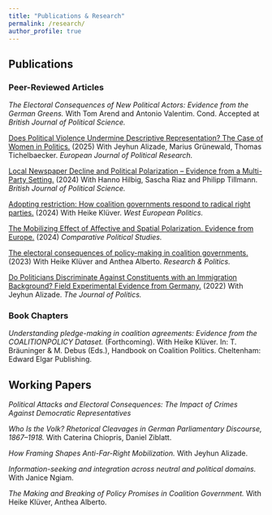 ```yaml
---
title: "Publications & Research"
permalink: /research/
author_profile: true
---
```


## Publications

### Peer-Reviewed Articles

*The Electoral Consequences of New Political Actors: Evidence from the German Greens.* With Tom Arend and Antonio Valentim.
 Cond. Accepted at *British Journal of Political Science.*

[Does Political Violence Undermine Descriptive Representation? The Case of Women in Politics.](https://ejpr.onlinelibrary.wiley.com/doi/full/10.1111/1475-6765.70017) (2025) With Jeyhun Alizade, Marius Grünewald, Thomas Tichelbaecker.  *European Journal of Political Research.*

[Local Newspaper Decline and Political Polarization – Evidence from a Multi-Party Setting.](https://doi.org/10.1017/S0007123424000243)
(2024) With Hanno Hilbig, Sascha Riaz and Philipp Tillmann. *British Journal of Political Science.* 

[Adopting restriction: How coalition governments respond to radical right parties.](https://www.tandfonline.com/doi/full/10.1080/01402382.2024.2341352)
(2024) With Heike Klüver. *West European Politics.*

[The Mobilizing Effect of Affective and Spatial Polarization. Evidence from Europe.](https://doi.org/10.1177/00104140231194059)
(2024) *Comparative Political Studies.*


[The electoral consequences of policy-making in coalition governments.](https://journals.sagepub.com/doi/10.1177/20531680231188266)
(2023) With Heike Klüver and Anthea Alberto. *Research & Politics.*

[Do Politicians Discriminate Against Constituents with an Immigration Background? Field Experimental Evidence from Germany.](https://www.journals.uchicago.edu/doi/10.1086/716293)
(2022) With Jeyhun Alizade. *The Journal of Politics.*

<!-- ## Accepted for Publication -->
### Book Chapters

*Understanding pledge-making in coalition agreements: Evidence from the COALITIONPOLICY Dataset.* (Forthcoming). With Heike Klüver. In: T. Bräuninger & M. Debus (Eds.), Handbook on Coalition Politics. Cheltenham: Edward Elgar Publishing.

## Working Papers 

<!--  *Coalition cabinets, radical right parties and government policy: Why coalition governments go tough on immigration.* (With Heike Klüver). -->

*Political Attacks and Electoral Consequences: The Impact of Crimes Against Democratic Representatives*

*Who Is the Volk? Rhetorical Cleavages in German Parliamentary Discourse, 1867–1918.* With Caterina Chiopris, Daniel Ziblatt.

*How Framing Shapes Anti-Far-Right Mobilization.* With Jeyhun Alizade.

*Information-seeking and integration across neutral and political domains.* With Janice Ngiam.

*The Making and Breaking of Policy Promises in Coalition Government.* With Heike Klüver, Anthea Alberto.



<!--  ## Projects in Progress  -->

<!-- *Do Covid-19 Restrictions Cause more Crime against Political Representatives?* -->



<!-- *Does the Politicization of Constitutional Courts affect Support for the Rule of Law?* With Heiko Giebler, Sebastian Hellmeier, Daniel Ziblatt. -->

